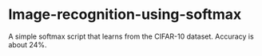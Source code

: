 # Image-recognition-using-softmax
A simple softmax script that learns from the CIFAR-10 dataset. Accuracy is about 24%.
